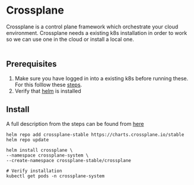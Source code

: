 # Crossplane

Crossplane is a control plane framework which orchestrate your cloud environment. 
Crossplane needs a existing k8s installation in order to work so we can use one in the cloud or
install a local one.
<br><br>

## Prerequisites

1. Make sure you have logged in into a existing k8s before running these. For this folllow these [steps](../kubernetes/Readme.md).
2. Verify that [helm](https://helm.sh/docs/intro/install/) is installed 

## Install 

A full description from the steps can be found from [here](https://docs.crossplane.io/latest/software/install/)



```
helm repo add crossplane-stable https://charts.crossplane.io/stable
helm repo update

helm install crossplane \
--namespace crossplane-system \
--create-namespace crossplane-stable/crossplane

# Verify installation
kubectl get pods -n crossplane-system
```

